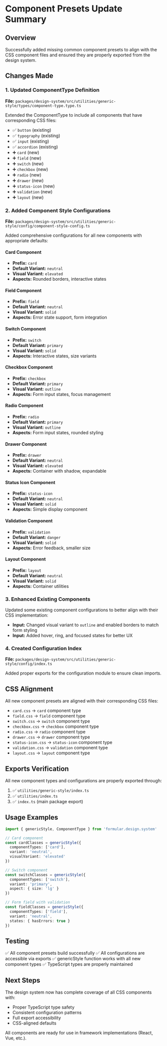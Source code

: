 # Component Presets Update Summary

## Overview
Successfully added missing common component presets to align with the CSS component files and ensured they are properly exported from the design system.

## Changes Made

### 1. Updated ComponentType Definition
**File:** `packages/design-system/src/utilities/generic-style/types/component-type.type.ts`

Extended the ComponentType to include all components that have corresponding CSS files:
- ✅ `button` (existing)
- ✅ `typography` (existing) 
- ✅ `input` (existing)
- ✅ `accordion` (existing)
- ➕ `card` (new)
- ➕ `field` (new)
- ➕ `switch` (new)
- ➕ `checkbox` (new)
- ➕ `radio` (new)
- ➕ `drawer` (new)
- ➕ `status-icon` (new)
- ➕ `validation` (new)
- ➕ `layout` (new)

### 2. Added Component Style Configurations
**File:** `packages/design-system/src/utilities/generic-style/config/component-style-config.ts`

Added comprehensive configurations for all new components with appropriate defaults:

#### Card Component
- **Prefix:** `card`
- **Default Variant:** `neutral`
- **Visual Variant:** `elevated`
- **Aspects:** Rounded borders, interactive states

#### Field Component  
- **Prefix:** `field`
- **Default Variant:** `neutral`
- **Visual Variant:** `solid`
- **Aspects:** Error state support, form integration

#### Switch Component
- **Prefix:** `switch`
- **Default Variant:** `primary`
- **Visual Variant:** `solid`
- **Aspects:** Interactive states, size variants

#### Checkbox Component
- **Prefix:** `checkbox`
- **Default Variant:** `primary`
- **Visual Variant:** `outline`
- **Aspects:** Form input states, focus management

#### Radio Component
- **Prefix:** `radio`
- **Default Variant:** `primary`
- **Visual Variant:** `outline`
- **Aspects:** Form input states, rounded styling

#### Drawer Component
- **Prefix:** `drawer`
- **Default Variant:** `neutral`
- **Visual Variant:** `elevated`
- **Aspects:** Container with shadow, expandable

#### Status Icon Component
- **Prefix:** `status-icon`
- **Default Variant:** `neutral`
- **Visual Variant:** `solid`
- **Aspects:** Simple display component

#### Validation Component
- **Prefix:** `validation`
- **Default Variant:** `danger`
- **Visual Variant:** `solid`
- **Aspects:** Error feedback, smaller size

#### Layout Component
- **Prefix:** `layout`
- **Default Variant:** `neutral`
- **Visual Variant:** `solid`
- **Aspects:** Container utilities

### 3. Enhanced Existing Components
Updated some existing component configurations to better align with their CSS implementation:

- **Input:** Changed visual variant to `outline` and enabled borders to match form styling
- **Input:** Added hover, ring, and focused states for better UX

### 4. Created Configuration Index
**File:** `packages/design-system/src/utilities/generic-style/config/index.ts`

Added proper exports for the configuration module to ensure clean imports.

## CSS Alignment

All new component presets are aligned with their corresponding CSS files:
- `card.css` → `card` component type
- `field.css` → `field` component type  
- `switch.css` → `switch` component type
- `checkbox.css` → `checkbox` component type
- `radio.css` → `radio` component type
- `drawer.css` → `drawer` component type
- `status-icon.css` → `status-icon` component type
- `validation.css` → `validation` component type
- `layout.css` → `layout` component type

## Exports Verification

All new component types and configurations are properly exported through:
1. ✅ `utilities/generic-style/index.ts`
2. ✅ `utilities/index.ts`
3. ✅ `index.ts` (main package export)

## Usage Examples

```typescript
import { genericStyle, ComponentType } from 'formular.design.system'

// Card component
const cardClasses = genericStyle({
  componentTypes: ['card'],
  variant: 'neutral',
  visualVariant: 'elevated'
})

// Switch component  
const switchClasses = genericStyle({
  componentTypes: ['switch'],
  variant: 'primary',
  aspect: { size: 'lg' }
})

// Form field with validation
const fieldClasses = genericStyle({
  componentTypes: ['field'],
  variant: 'neutral',
  states: { hasErrors: true }
})
```

## Testing

✅ All component presets build successfully
✅ All configurations are accessible via exports
✅ genericStyle function works with all new component types
✅ TypeScript types are properly maintained

## Next Steps

The design system now has complete coverage of all CSS components with:
- Proper TypeScript type safety
- Consistent configuration patterns
- Full export accessibility
- CSS-aligned defaults

All components are ready for use in framework implementations (React, Vue, etc.).
